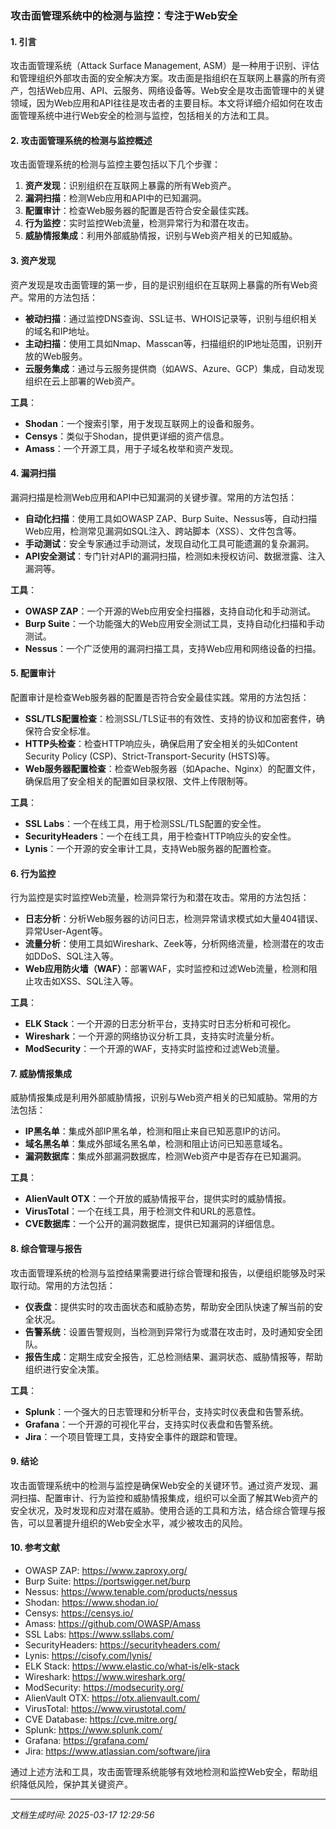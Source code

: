 ### 攻击面管理系统中的检测与监控：专注于Web安全

#### 1. 引言

攻击面管理系统（Attack Surface Management, ASM）是一种用于识别、评估和管理组织外部攻击面的安全解决方案。攻击面是指组织在互联网上暴露的所有资产，包括Web应用、API、云服务、网络设备等。Web安全是攻击面管理中的关键领域，因为Web应用和API往往是攻击者的主要目标。本文将详细介绍如何在攻击面管理系统中进行Web安全的检测与监控，包括相关的方法和工具。

#### 2. 攻击面管理系统的检测与监控概述

攻击面管理系统的检测与监控主要包括以下几个步骤：

1. **资产发现**：识别组织在互联网上暴露的所有Web资产。
2. **漏洞扫描**：检测Web应用和API中的已知漏洞。
3. **配置审计**：检查Web服务器的配置是否符合安全最佳实践。
4. **行为监控**：实时监控Web流量，检测异常行为和潜在攻击。
5. **威胁情报集成**：利用外部威胁情报，识别与Web资产相关的已知威胁。

#### 3. 资产发现

资产发现是攻击面管理的第一步，目的是识别组织在互联网上暴露的所有Web资产。常用的方法包括：

- **被动扫描**：通过监控DNS查询、SSL证书、WHOIS记录等，识别与组织相关的域名和IP地址。
- **主动扫描**：使用工具如Nmap、Masscan等，扫描组织的IP地址范围，识别开放的Web服务。
- **云服务集成**：通过与云服务提供商（如AWS、Azure、GCP）集成，自动发现组织在云上部署的Web资产。

**工具**：
- **Shodan**：一个搜索引擎，用于发现互联网上的设备和服务。
- **Censys**：类似于Shodan，提供更详细的资产信息。
- **Amass**：一个开源工具，用于子域名枚举和资产发现。

#### 4. 漏洞扫描

漏洞扫描是检测Web应用和API中已知漏洞的关键步骤。常用的方法包括：

- **自动化扫描**：使用工具如OWASP ZAP、Burp Suite、Nessus等，自动扫描Web应用，检测常见漏洞如SQL注入、跨站脚本（XSS）、文件包含等。
- **手动测试**：安全专家通过手动测试，发现自动化工具可能遗漏的复杂漏洞。
- **API安全测试**：专门针对API的漏洞扫描，检测如未授权访问、数据泄露、注入漏洞等。

**工具**：
- **OWASP ZAP**：一个开源的Web应用安全扫描器，支持自动化和手动测试。
- **Burp Suite**：一个功能强大的Web应用安全测试工具，支持自动化扫描和手动测试。
- **Nessus**：一个广泛使用的漏洞扫描工具，支持Web应用和网络设备的扫描。

#### 5. 配置审计

配置审计是检查Web服务器的配置是否符合安全最佳实践。常用的方法包括：

- **SSL/TLS配置检查**：检测SSL/TLS证书的有效性、支持的协议和加密套件，确保符合安全标准。
- **HTTP头检查**：检查HTTP响应头，确保启用了安全相关的头如Content Security Policy (CSP)、Strict-Transport-Security (HSTS)等。
- **Web服务器配置检查**：检查Web服务器（如Apache、Nginx）的配置文件，确保启用了安全相关的配置如目录权限、文件上传限制等。

**工具**：
- **SSL Labs**：一个在线工具，用于检测SSL/TLS配置的安全性。
- **SecurityHeaders**：一个在线工具，用于检查HTTP响应头的安全性。
- **Lynis**：一个开源的安全审计工具，支持Web服务器的配置检查。

#### 6. 行为监控

行为监控是实时监控Web流量，检测异常行为和潜在攻击。常用的方法包括：

- **日志分析**：分析Web服务器的访问日志，检测异常请求模式如大量404错误、异常User-Agent等。
- **流量分析**：使用工具如Wireshark、Zeek等，分析网络流量，检测潜在的攻击如DDoS、SQL注入等。
- **Web应用防火墙（WAF）**：部署WAF，实时监控和过滤Web流量，检测和阻止攻击如XSS、SQL注入等。

**工具**：
- **ELK Stack**：一个开源的日志分析平台，支持实时日志分析和可视化。
- **Wireshark**：一个开源的网络协议分析工具，支持实时流量分析。
- **ModSecurity**：一个开源的WAF，支持实时监控和过滤Web流量。

#### 7. 威胁情报集成

威胁情报集成是利用外部威胁情报，识别与Web资产相关的已知威胁。常用的方法包括：

- **IP黑名单**：集成外部IP黑名单，检测和阻止来自已知恶意IP的访问。
- **域名黑名单**：集成外部域名黑名单，检测和阻止访问已知恶意域名。
- **漏洞数据库**：集成外部漏洞数据库，检测Web资产中是否存在已知漏洞。

**工具**：
- **AlienVault OTX**：一个开放的威胁情报平台，提供实时的威胁情报。
- **VirusTotal**：一个在线工具，用于检测文件和URL的恶意性。
- **CVE数据库**：一个公开的漏洞数据库，提供已知漏洞的详细信息。

#### 8. 综合管理与报告

攻击面管理系统的检测与监控结果需要进行综合管理和报告，以便组织能够及时采取行动。常用的方法包括：

- **仪表盘**：提供实时的攻击面状态和威胁态势，帮助安全团队快速了解当前的安全状况。
- **告警系统**：设置告警规则，当检测到异常行为或潜在攻击时，及时通知安全团队。
- **报告生成**：定期生成安全报告，汇总检测结果、漏洞状态、威胁情报等，帮助组织进行安全决策。

**工具**：
- **Splunk**：一个强大的日志管理和分析平台，支持实时仪表盘和告警系统。
- **Grafana**：一个开源的可视化平台，支持实时仪表盘和告警系统。
- **Jira**：一个项目管理工具，支持安全事件的跟踪和管理。

#### 9. 结论

攻击面管理系统中的检测与监控是确保Web安全的关键环节。通过资产发现、漏洞扫描、配置审计、行为监控和威胁情报集成，组织可以全面了解其Web资产的安全状况，及时发现和应对潜在威胁。使用合适的工具和方法，结合综合管理与报告，可以显著提升组织的Web安全水平，减少被攻击的风险。

#### 10. 参考文献

- OWASP ZAP: https://www.zaproxy.org/
- Burp Suite: https://portswigger.net/burp
- Nessus: https://www.tenable.com/products/nessus
- Shodan: https://www.shodan.io/
- Censys: https://censys.io/
- Amass: https://github.com/OWASP/Amass
- SSL Labs: https://www.ssllabs.com/
- SecurityHeaders: https://securityheaders.com/
- Lynis: https://cisofy.com/lynis/
- ELK Stack: https://www.elastic.co/what-is/elk-stack
- Wireshark: https://www.wireshark.org/
- ModSecurity: https://modsecurity.org/
- AlienVault OTX: https://otx.alienvault.com/
- VirusTotal: https://www.virustotal.com/
- CVE Database: https://cve.mitre.org/
- Splunk: https://www.splunk.com/
- Grafana: https://grafana.com/
- Jira: https://www.atlassian.com/software/jira

通过上述方法和工具，攻击面管理系统能够有效地检测和监控Web安全，帮助组织降低风险，保护其关键资产。

---

*文档生成时间: 2025-03-17 12:29:56*

